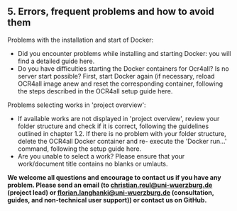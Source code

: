 ## 5.	Errors, frequent problems and how to avoid them

Problems with the installation and start of Docker:
- Did you encounter problems while installing and starting Docker: you will find a detailed guide here.
- Do you have difficulties starting the Docker containers for Ocr4all? Is no server start possible? First, start Docker again (if necessary, reload OCR4all image anew and reset the corresponding container, following the steps described in the OCR4all setup guide here.

Problems selecting works in 'project overview':
- If available works are not displayed in 'project overview', review your folder structure and check if it is correct, following the guidelines outlined in chapter 1.2. If there is no problem with your folder structure, delete the OCR4all Docker container and re- execute the 'Docker run...' command, following the setup guide here.
- Are you unable to select a work? Please ensure that your work/document title contains no blanks or umlauts.





**We welcome all questions and encourage to contact us if you have any problem. Please send an email (to christian.reul@uni-wuerzburg.de (project lead) or florian.langhanki@uni-wuerzburg.de (consultation, guides, and non-technical user support)) or contact us on GitHub.**
